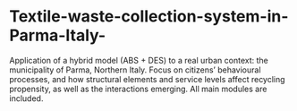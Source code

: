 # Textile-waste-collection-system-in-Parma-Italy-
Application of a hybrid model (ABS + DES) to a real urban context: the municipality of Parma, Northern Italy. Focus on citizens’ behavioural processes, and how structural elements and service levels affect recycling propensity, as well as the interactions emerging. All main modules are included.
